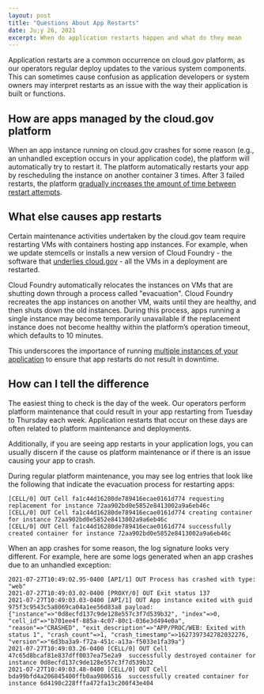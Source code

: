 ```yaml
---
layout: post
title: "Questions About App Restarts"
date: Ju;y 26, 2021
excerpt: When do application restarts happen and what do they mean
---
```


Application restarts are a common occurrence on cloud.gov platform, as our operators regular deploy updates to the various system components. This can sometimes cause confusion as application developers or system owners may interpret restarts as an issue with the way their application is built or functions.

## How are apps managed by the cloud.gov platform

When an app instance running on cloud.gov crashes for some reason (e.g., an unhandled exception occurs in your application code), the platform will automatically try to restart it. The platform automatically restarts your app by rescheduling the instance on another container 3 times. After 3 failed restarts, the platform [gradually increases the amount of time between restart attempts](https://docs.cloudfoundry.org/devguide/deploy-apps/app-lifecycle.html#crash-events).

## What else causes app restarts

Certain maintenance activities undertaken by the cloud.gov team require restarting VMs with containers hosting app instances. For example, when we update stemcells or installs a new version of Cloud Foundry - the software that [underlies cloud.gov](https://cloud.gov/docs/overview/what-is-cloudgov/) - all the VMs in a deployment are restarted.

Cloud Foundry automatically relocates the instances on VMs that are shutting down through a process called "evacuation". Cloud Foundry recreates the app instances on another VM, waits until they are healthy, and then shuts down the old instances. During this  process, apps running a single instance may become temporarily unavailable if the replacement instance does not become healthy within the platform’s operation timeout, which defaults to 10 minutes.

This underscores the importance of running [multiple instances of your application](https://cloud.gov/docs/management/multiple-instances/) to ensure that app restarts do not result in downtime. 


## How can I tell the difference

The easiest thing to check is the day of the week. Our operators perform platform maintenance that could result in your app restarting from Tuesday to Thursday each week. Application restarts that occur on these days are often related to platform maintenance and deployments.

Additionally, if you are seeing app restarts in your application logs, you can usually discern if the cause os platform maintenance or if there is an issue causing your app to crash.

During regular platform maintenance, you may see log entries that look like the following that indicate the evacuation process for restarting apps:

```
[CELL/0] OUT Cell fa1c44d16280de789416ecae0161d774 requesting replacement for instance 72aa902bd0e5852e8413002a9a6eb46c
[CELL/0] OUT Cell fa1c44d16280de789416ecae0161d774 creating container for instance 72aa902bd0e5852e8413002a9a6eb46c
[CELL/0] OUT Cell fa1c44d16280de789416ecae0161d774 successfully created container for instance 72aa902bd0e5852e8413002a9a6eb46c

```

When an app crashes for some reason, the log signature looks very different. For example, here are some logs generated when an app crashes due to an unhandled exception:

```
2021-07-27T10:49:02.95-0400 [API/1] OUT Process has crashed with type: "web"
2021-07-27T10:49:03.02-0400 [PROXY/0] OUT Exit status 137
2021-07-27T10:49:03.03-0400 [API/1] OUT App instance exited with guid 975f3c9543c5a8069ca04a1ee56d83a8 payload: {"instance"=>"0d8ecfd137c9de128e557c3f7d539b32", "index"=>0, "cell_id"=>"b701ee4f-885a-4c07-80c1-036e3d494e0a", "reason"=>"CRASHED", "exit_description"=>"APP/PROC/WEB: Exited with status 1", "crash_count"=>1, "crash_timestamp"=>1627397342782032276, "version"=>"6d3ba3a9-f72a-451c-a13a-f5033e1fa39a"}
2021-07-27T10:49:03.26-0400 [CELL/0] OUT Cell 47c65d8bcaf81e837dff0037ea75e2a9  successfully destroyed container for instance 0d8ecfd137c9de128e557c3f7d539b32
2021-07-27T10:49:03.48-0400 [CELL/0] OUT Cell bda99bfd4a206845400ffb0aa9806516  successfully created container for instance 6d4190c228fffa472fa13c200f43e404
```
